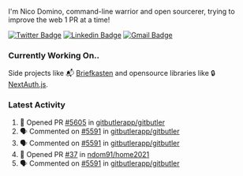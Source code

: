 
I'm Nico Domino, command-line warrior and open sourcerer, trying to improve the web 1 PR at a time!

[![Twitter Badge](https://img.shields.io/badge/-@ndom91-1ca0f1?style=flat-square&labelColor=1ca0f1&logo=twitter&logoColor=white&link=https://twitter.com/ndom91)](https://twitter.com/ndom91) [![Linkedin Badge](https://img.shields.io/badge/-ndom91-blue?style=flat-square&logo=Linkedin&logoColor=white&link=https://www.linkedin.com/in/ndom91/)](https://www.linkedin.com/in/ndom91/) [![Gmail Badge](https://img.shields.io/badge/-yo@ndo.dev-c14438?style=flat-square&logo=mail.ru&logoColor=white&link=mailto:yo@ndo.dev)](mailto:yo@ndo.dev)

### Currently Working On..

Side projects like 📬 [Briefkasten](https://briefkastenhq.com) and opensource libraries like 🔒 [NextAuth.js](https://github.com/nextauthjs/next-auth).

<!--START_SECTION_PROFILE_VIEWS:readme-info-->
<!--END_SECTION_PROFILE_VIEWS:readme-info-->

<!--START_SECTION_DAILY_COMMIT:readme-info-->
<!--END_SECTION_DAILY_COMMIT:readme-info-->

<!--START_SECTION_WEEKLY_COMMIT:readme-info-->
<!--END_SECTION_WEEKLY_COMMIT:readme-info-->

### Latest Activity

<!--START_SECTION:activity-->
1. 💪 Opened PR [#5605](https://github.com/gitbutlerapp/gitbutler/pull/5605) in [gitbutlerapp/gitbutler](https://github.com/gitbutlerapp/gitbutler)
2. 🗣 Commented on [#5591](https://github.com/gitbutlerapp/gitbutler/pull/5591#issuecomment-2485511549) in [gitbutlerapp/gitbutler](https://github.com/gitbutlerapp/gitbutler)
3. 🗣 Commented on [#5591](https://github.com/gitbutlerapp/gitbutler/pull/5591#issuecomment-2485496293) in [gitbutlerapp/gitbutler](https://github.com/gitbutlerapp/gitbutler)
4. 💪 Opened PR [#37](https://github.com/ndom91/home2021/pull/37) in [ndom91/home2021](https://github.com/ndom91/home2021)
5. 🗣 Commented on [#5591](https://github.com/gitbutlerapp/gitbutler/pull/5591#issuecomment-2485170890) in [gitbutlerapp/gitbutler](https://github.com/gitbutlerapp/gitbutler)
<!--END_SECTION:activity-->
